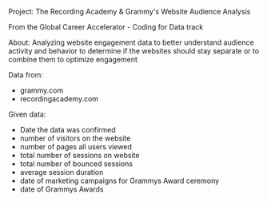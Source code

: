Project:
The Recording Academy & Grammy's Website Audience Analysis 

From the Global Career Accelerator - Coding for Data track

About:
Analyzing website engagement data to better understand audience activity and behavior to determine if the websites should stay separate or to combine them to optimize engagement

Data from:
- grammy.com
- recordingacademy.com

Given data:
- Date the data was confirmed
- number of visitors on the website
- number of pages all users viewed
- total number of sessions on website
- total number of bounced sessions
- average session duration
- date of marketing campaigns for Grammys Award ceremony
- date of Grammys Awards
